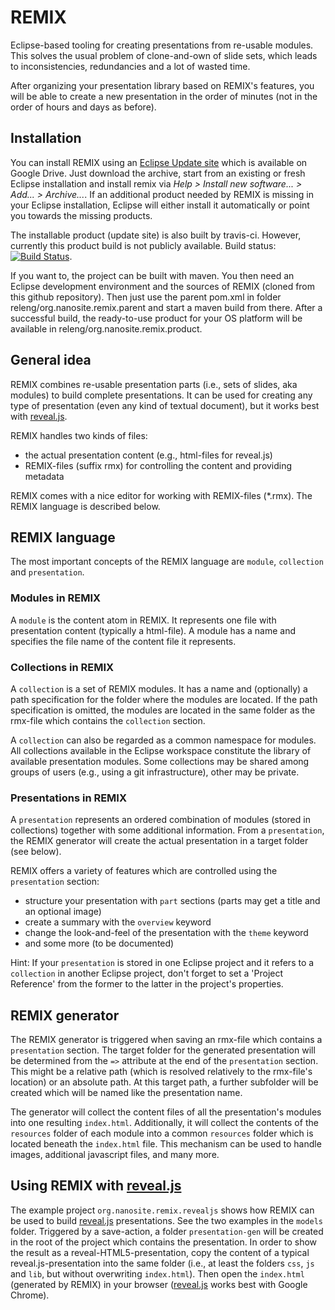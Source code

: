 REMIX
=====

Eclipse-based tooling for creating presentations from re-usable modules.
This solves the usual problem of clone-and-own of slide sets, which leads
to inconsistencies, redundancies and a lot of wasted time.

After organizing your presentation library based on REMIX's features,
you will be able to create a new presentation in the order of minutes
(not in the order of hours and days as before).


## Installation

You can install REMIX using an [Eclipse Update site](https://drive.google.com/folderview?id=0B7JseVbR6jvhOXFnRXYyM0k3Qmc&usp=sharing)
which is available on Google Drive. Just download the archive, start from an
existing or fresh Eclipse installation and install remix via
<em>Help > Install new software... > Add... > Archive...</em>.
If an additional product needed by REMIX is missing in your Eclipse installation,
Eclipse will either install it automatically or point you towards the missing products.

The installable product (update site) is also built by travis-ci.
However, currently this product build is not publicly available. 
Build status: [![Build Status](https://travis-ci.org/kbirken/remix.png?branch=master)](https://travis-ci.org/kbirken/remix).

If you want to, the project can be built with maven.
You then need an Eclipse development environment and the sources of REMIX
(cloned from this github repository).
Then just use the parent pom.xml in folder releng/org.nanosite.remix.parent
and start a maven build from there. After a successful build, the ready-to-use
product for your OS platform will be available in releng/org.nanosite.remix.product.


## General idea

REMIX combines re-usable presentation parts (i.e., sets of slides, aka modules)
to build complete presentations. It can be used for creating any type of presentation
(even any kind of textual document), but it works best with [reveal.js](http://lab.hakim.se/reveal-js/).

REMIX handles two kinds of files:
- the actual presentation content (e.g., html-files for reveal.js)
- REMIX-files (suffix rmx) for controlling the content and providing metadata

REMIX comes with a nice editor for working with REMIX-files (*.rmx).
The REMIX language is described below.


## REMIX language

The most important concepts of the REMIX language are
<code>module</code>, <code>collection</code> and <code>presentation</code>.

### Modules in REMIX

A <code>module</code> is the content atom in REMIX. It represents
one file with presentation content (typically a html-file). A module
has a name and specifies the file name of the content file it represents.


### Collections in REMIX

A <code>collection</code> is a set of REMIX modules. It has a name and
(optionally) a path specification for the folder where the modules are located.
If the path specification is omitted, the modules are located in the same
folder as the rmx-file which contains the <code>collection</code> section.

A <code>collection</code> can also be regarded as a common namespace for 
modules. All collections available in the Eclipse workspace constitute
the library of available presentation modules. Some collections may be shared
among groups of users (e.g., using a git infrastructure), other may be private.


### Presentations in REMIX

A <code>presentation</code> represents an ordered combination of modules
(stored in collections) together with some additional information.
From a <code>presentation</code>, the REMIX generator will create the actual
presentation in a target folder (see below).

REMIX offers a variety of features which are controlled using the 
<code>presentation</code> section:
- structure your presentation with <code>part</code> sections
  (parts may get a title and an optional image)
- create a summary with the <code>overview</code> keyword
- change the look-and-feel of the presentation with the <code>theme</code> keyword
- and some more (to be documented)

Hint: If your <code>presentation</code> is stored in one Eclipse project
and it refers to a <code>collection</code> in another Eclipse project,
don't forget to set a 'Project Reference' from the former to the latter in 
the project's properties.


## REMIX generator

The REMIX generator is triggered when saving an rmx-file which contains
a <code>presentation</code> section. The target folder for the 
generated presentation will be determined from the <code>=></code> attribute
at the end of the <code>presentation</code> section. This might be a relative path
(which is resolved relatively to the rmx-file's location) or an absolute path.
At this target path, a further subfolder will be created which will be named
like the presentation name.

The generator will collect the content files of
all the presentation's modules into one resulting <code>index.html</code>.
Additionally, it will collect the contents of the <code>resources</code>
folder of each module into a common <code>resources</code> folder which is
located beneath the <code>index.html</code> file. This mechanism can be used
to handle images, additional javascript files, and many more.


## Using REMIX with [reveal.js](http://lab.hakim.se/reveal-js/)

The example project <code>org.nanosite.remix.revealjs</code> shows how
REMIX can be used to build [reveal.js](http://lab.hakim.se/reveal-js/)
presentations.
See the two examples in the <code>models</code> folder.
Triggered by a save-action, a folder <code>presentation-gen</code>
will be created in the root of the project which contains the presentation.
In order to show the result as a reveal-HTML5-presentation, copy the
content of a typical reveal.js-presentation into the same folder
(i.e., at least the folders <code>css</code>, <code>js</code> and
<code>lib</code>, but without overwriting <code>index.html</code>).
Then open the <code>index.html</code> (generated by REMIX) in your browser
([reveal.js](http://lab.hakim.se/reveal-js/) works best with Google Chrome).

